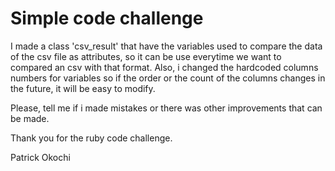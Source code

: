 # Simple code challenge #

I made a class 'csv_result' that have the variables used to compare the data of the csv file as attributes, so it can be use everytime we want to compared an csv with that format. Also, i changed the hardcoded columns numbers for variables so if the order or the count of the columns changes in the future, it will be easy to modify.

Please, tell me if i made mistakes or there was other improvements that can be made.

Thank you for the ruby code challenge. 

Patrick Okochi